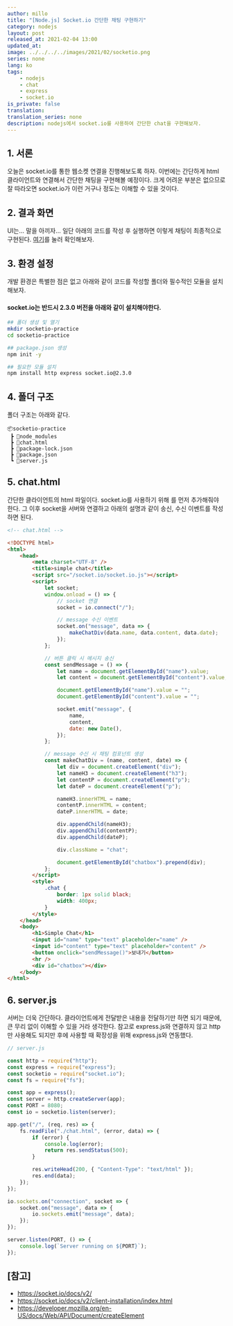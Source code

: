 ```yaml
---
author: millo
title: "[Node.js] Socket.io 간단한 채팅 구현하기"
category: nodejs
layout: post
released_at: 2021-02-04 13:00
updated_at:
image: ../../../../images/2021/02/socketio.png
series: none
lang: ko
tags:
    - nodejs
    - chat
    - express
    - socket.io
is_private: false
translation:
translation_series: none
description: nodejs에서 socket.io를 사용하여 간단한 chat을 구현해보자.
---
```


## 1. 서론

오늘은 socket.io를 통한 웹소켓 연결을 진행해보도록 하자. 이번에는 간단하게 html 클라이언트와 연결해서 간단한 채팅을 구현해볼 예정이다. 크게 어려운 부분은 없으므로 잘 따라오면 socket.io가 이런 거구나 정도는 이해할 수 있을 것이다.

## 2. 결과 화면

UI는... 말을 아끼자... 일단 아래의 코드를 작성 후 실행하면 이렇게 채팅이 최종적으로 구현된다.
[여기](https://img1.daumcdn.net/thumb/R1280x0/?scode=mtistory2&fname=https%3A%2F%2Fblog.kakaocdn.net%2Fdn%2FbFUtpi%2FbtqVIbslX5a%2FxN5gP7VKTXncbdYpf6kiM1%2Fimg.gif)를 눌러 확인해보자.

## 3. 환경 설정

개발 환경은 특별한 점은 없고 아래와 같이 코드를 작성할 폴더와 필수적인 모듈을 설치해보자.

#### socket.io는 반드시 2.3.0 버전을 아래와 같이 설치해야한다.

```bash
## 폴더 생성 및 열기
mkdir socketio-practice
cd socketio-practice

## package.json 생성
npm init -y

## 필요한 모듈 설치
npm install http express socket.io@2.3.0
```

## 4. 폴더 구조

폴더 구조는 아래와 같다.

```
📦socketio-practice
 ┣ 📂node_modules
 ┣ 📜chat.html
 ┣ 📜package-lock.json
 ┣ 📜package.json
 ┗ 📜server.js
```

## 5. chat.html

간단한 클라이언트의 html 파일이다. socket.io를 사용하기 위해 <socket src="/socket.io/socket.io.js"></script>를 먼저 추가해줘야 한다. 그 이후 socket을 서버와 연결하고 아래의 설명과 같이 송신, 수신 이벤트를 작성하면 된다.

```html
<!-- chat.html -->

<!DOCTYPE html>
<html>
    <head>
        <meta charset="UTF-8" />
        <title>simple chat</title>
        <script src="/socket.io/socket.io.js"></script>
        <script>
            let socket;
            window.onload = () => {
                // socket 연결
                socket = io.connect("/");

                // message 수신 이벤트
                socket.on("message", data => {
                    makeChatDiv(data.name, data.content, data.date);
                });
            };

            // 버튼 클릭 시 메시지 송신
            const sendMessage = () => {
                let name = document.getElementById("name").value;
                let content = document.getElementById("content").value;

                document.getElementById("name").value = "";
                document.getElementById("content").value = "";

                socket.emit("message", {
                    name,
                    content,
                    date: new Date(),
                });
            };

            // message 수신 시 채팅 컴포넌트 생성
            const makeChatDiv = (name, content, date) => {
                let div = document.createElement("div");
                let nameH3 = document.createElement("h3");
                let contentP = document.createElement("p");
                let dateP = document.createElement("p");

                nameH3.innerHTML = name;
                contentP.innerHTML = content;
                dateP.innerHTML = date;

                div.appendChild(nameH3);
                div.appendChild(contentP);
                div.appendChild(dateP);

                div.className = "chat";

                document.getElementById("chatbox").prepend(div);
            };
        </script>
        <style>
            .chat {
                border: 1px solid black;
                width: 400px;
            }
        </style>
    </head>
    <body>
        <h1>Simple Chat</h1>
        <input id="name" type="text" placeholder="name" />
        <input id="content" type="text" placeholder="content" />
        <button onclick="sendMessage()">보내기</button>
        <hr />
        <div id="chatbox"></div>
    </body>
</html>
```

## 6. server.js

서버는 더욱 간단하다. 클라이언트에게 전달받은 내용을 전달하기만 하면 되기 때문에, 큰 무리 없이 이해할 수 있을 거라 생각한다. 참고로 express.js와 연결하지 않고 http만 사용해도 되지만 후에 사용할 때 확장성을 위해 express.js와 연동했다.

```js
// server.js

const http = require("http");
const express = require("express");
const socketio = require("socket.io");
const fs = require("fs");

const app = express();
const server = http.createServer(app);
const PORT = 8080;
const io = socketio.listen(server);

app.get("/", (req, res) => {
    fs.readFile("./chat.html", (error, data) => {
        if (error) {
            console.log(error);
            return res.sendStatus(500);
        }

        res.writeHead(200, { "Content-Type": "text/html" });
        res.end(data);
    });
});

io.sockets.on("connection", socket => {
    socket.on("message", data => {
        io.sockets.emit("message", data);
    });
});

server.listen(PORT, () => {
    console.log(`Server running on ${PORT}`);
});
```

## [참고]

-   https://socket.io/docs/v2/
-   https://socket.io/docs/v2/client-installation/index.html
-   https://developer.mozilla.org/en-US/docs/Web/API/Document/createElement
